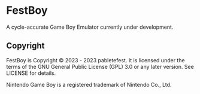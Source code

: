 # FestBoy

A cycle-accurate Game Boy Emulator currently under development.

## Copyright

FestBoy is Copyright © 2023 - 2023 pabletefest.
It is licensed under the terms of the GNU General Public License (GPL) 3.0 or any later version. See LICENSE for details.

Nintendo Game Boy is a registered trademark of Nintendo Co., Ltd.
